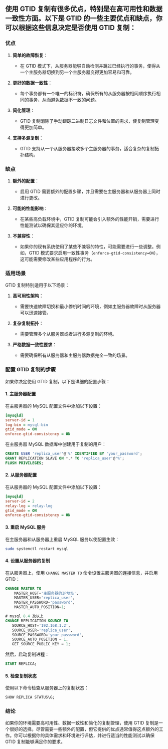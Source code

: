 ## 使用 GTID 复制有很多优点，特别是在高可用性和数据一致性方面。以下是 GTID 的一些主要优点和缺点，你可以根据这些信息决定是否使用 GTID 复制：

### 优点

1. **简单的故障恢复**：
   - 在 GTID 模式下，从服务器能够自动检测并跳过已经执行的事务，使得从一个主服务器切换到另一个主服务器变得更加容易和可靠。

2. **更好的数据一致性**：
   - 每个事务都有一个唯一的标识符，确保所有的从服务器按相同顺序执行相同的事务，从而避免数据不一致的问题。

3. **简化管理**：
   - GTID 复制消除了手动跟踪二进制日志文件和位置的需求，使复制管理变得更加简单。

4. **支持多源复制**：
   - GTID 支持从一个从服务器接收多个主服务器的事务，适合复杂的复制拓扑结构。

### 缺点

1. **额外的配置**：
   - 启用 GTID 需要额外的配置步骤，并且需要在主服务器和从服务器上同时进行更改。

2. **可能的性能影响**：
   - 在某些高负载环境中，GTID 复制可能会引入额外的性能开销，需要进行性能测试以确保其适应你的环境。

3. **不兼容性**：
   - 如果你的现有系统使用了某些不兼容的特性，可能需要进行一些调整。例如，GTID 模式要求启用一致性事务（`enforce-gtid-consistency=ON`），这可能需要修改某些应用程序的行为。

### 适用场景

GTID 复制特别适用于以下场景：

1. **高可用性架构**：
   - 需要快速故障切换和最小停机时间的环境，例如主服务器故障时从服务器可以迅速接管。

2. **复杂复制拓扑**：
   - 需要管理多个从服务器或者进行多源复制的环境。

3. **严格数据一致性要求**：
   - 需要确保所有从服务器和主服务器数据完全一致的场景。

### 配置 GTID 复制的步骤

如果你决定使用 GTID 复制，以下是详细的配置步骤：

#### 1. 主服务器配置

在主服务器的 MySQL 配置文件中添加以下设置：

```ini
[mysqld]
server-id = 1
log-bin = mysql-bin
gtid_mode = ON
enforce-gtid-consistency = ON
```

在主服务器 MySQL 数据库中创建用于复制的用户：

```sql
CREATE USER 'replica_user'@'%' IDENTIFIED BY 'your_password';
GRANT REPLICATION SLAVE ON *.* TO 'replica_user'@'%';
FLUSH PRIVILEGES;
```

#### 2. 从服务器配置

在从服务器的 MySQL 配置文件中添加以下设置：

```ini
[mysqld]
server-id = 2
relay-log = relay-log
gtid_mode = ON
enforce-gtid-consistency = ON
```

#### 3. 重启 MySQL 服务

在主服务器和从服务器上重启 MySQL 服务以使配置生效：

```bash
sudo systemctl restart mysql
```

#### 4. 设置从服务器的复制

在从服务器上，使用 `CHANGE MASTER TO` 命令设置主服务器的连接信息，并启用 GTID：

```sql
CHANGE MASTER TO
    MASTER_HOST='主服务器的IP地址',
    MASTER_USER='replica_user',
    MASTER_PASSWORD='password',
    MASTER_AUTO_POSITION=1;

# mysql 8.4 及以上
CHANGE REPLICATION SOURCE TO 
   SOURCE_HOST='192.168.1.2',
   SOURCE_USER='replica_user',
   SOURCE_PASSWORD='your_password',
   SOURCE_AUTO_POSITION = 1, 
   GET_SOURCE_PUBLIC_KEY = 1;
```

然后，启动复制进程：

```sql
START REPLICA;
```

#### 5. 检查复制状态

使用以下命令检查从服务器上的复制状态：

```sql
SHOW REPLICA STATUS\G;
```

### 结论

如果你的环境需要高可用性、数据一致性和简化的复制管理，使用 GTID 复制是一个很好的选择。尽管需要一些额外的配置，但它提供的优点通常值得这点额外的工作。你可以根据你的具体需求和环境进行评估，并进行适当的性能测试以确保 GTID 复制能够满足你的要求。

